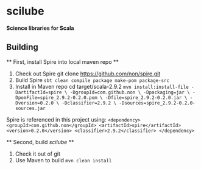# scilube

**Science libraries for Scala**


## Building

** First, install Spire into local maven repo **
 1. Check out Spire
   git clone https://github.com/non/spire.git
 2.  Build Spire
   `sbt clean compile package make-pom package-src`
 3. Install in Maven repo
   cd target/scala-2.9.2
   `mvn install:install-file -DartifactId=spire \
    -DgroupId=com.github.non \
    -Dpackaging=jar \
    -DpomFile=spire_2.9.2-0.2.0.pom \
    -Dfile=spire_2.9.2-0.2.0.jar \
    -Dversion=0.2.0 \
    -Dclassifier=2.9.2 \
    -Dsources=spire_2.9.2-0.2.0-sources.jar`

Spire is referenced in this project using:
    `<dependency>
        <groupId>com.github.non</groupId>
        <artifactId>spire</artifactId>
        <version>0.2.0</version>
        <classifier>2.9.2</classifier>
    </dependency>`

** Second, build _scilube_ **
  1. Check it out of git
  2. Use Maven to build
  `mvn clean install`